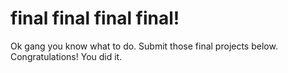 # final final final final!

Ok gang you know what to do. Submit those final projects below. Congratulations! You did it.
